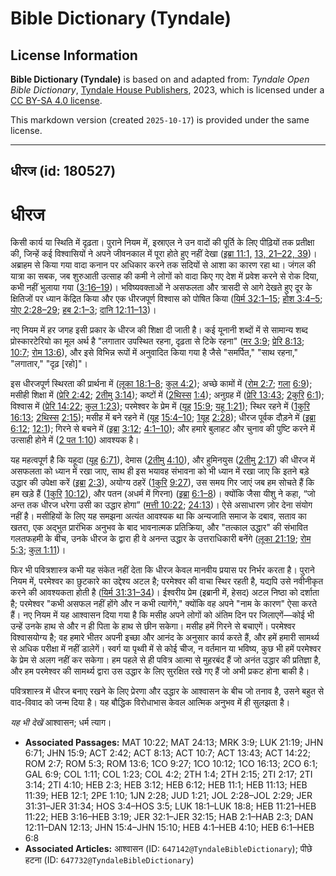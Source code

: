 # Bible Dictionary (Tyndale)

## License Information

**Bible Dictionary (Tyndale)** is based on and adapted from: _Tyndale Open Bible Dictionary_, [Tyndale House Publishers](https://tyndaleopenresources.com/), 2023, which is licensed under a [CC BY-SA 4.0 license](https://creativecommons.org/licenses/by-sa/4.0/legalcode.en).

This markdown version (created `2025-10-17`) is provided under the same license.



--------------------------------

## धीरज (id: 180527)

धीरज
====

किसी कार्य या स्थिति में दृढ़ता। पुराने नियम में, इस्राएल ने उन वादों की पूर्ति के लिए पीढ़ियों तक प्रतीक्षा की, जिन्हें कई विश्वासियों ने अपने जीवनकाल में पूरा होते हुए नहीं देखा ([इब्रा 11:1,](https://ref.ly/Heb11:1) [13, 21–22, 39](https://ref.ly/Heb11:1,Heb11:13,Heb11:21-Heb11:22,Heb11:39))। अब्राहम से किया गया वादा कनान पर अधिकार करने तक सदियों से आशा का कारण रहा था। जंगल की यात्रा का सबक, जब शुरुआती उत्साह की कमी ने लोगों को वादा किए गए देश में प्रवेश करने से रोक दिया, कभी नहीं भुलाया गया ([3:16–19](https://ref.ly/Heb3:16-Heb3:19))। भविष्यवक्ताओं ने असफलता और त्रासदी से आगे देखते हुए दूर के क्षितिजों पर ध्यान केंद्रित किया और एक धीरजपूर्ण विश्वास को पोषित किया ([यिर्म 32:1–15](https://ref.ly/Jer32:1-Jer32:15); [होश 3:4–5](https://ref.ly/Hos3:4-Hos3:5); [योए 2:28–29](https://ref.ly/Joel2:28-Joel2:29); [हब 2:1–3](https://ref.ly/Hab2:1-Hab2:3); [दानि 12:11–13](https://ref.ly/Dan12:11-Dan12:13))।

नए नियम में हर जगह इसी प्रकार के धीरज की शिक्षा दी जाती है। कई यूनानी शब्दों में से सामान्य शब्द प्रोस्कारटेरियो का मूल अर्थ है "लगातार उपस्थित रहना, दृढ़ता से टिके रहना" ([मर 3:9](https://ref.ly/Mark3:9); [प्रेरि 8:13](https://ref.ly/Acts8:13); [10:7](https://ref.ly/Acts10:7); [रोम 13:6](https://ref.ly/Rom13:6)), और इसे विभिन्न रूपों में अनुवादित किया गया है जैसे "समर्पित," "साथ रहना," "लगातार," "दृढ़ \[रहो]"।

इस धीरजपूर्ण स्थिरता की प्रार्थना में ([लूका 18:1–8](https://ref.ly/Luke18:1-Luke18:8); [कुल 4:2](https://ref.ly/Col4:2)); अच्छे कामों में ([रोम 2:7](https://ref.ly/Rom2:7); [गला](https://ref.ly/Gal6:9) [6:9](https://ref.ly/Gal6:9)); मसीही शिक्षा में ([प्रेरि 2:42](https://ref.ly/Acts2:42); [2](https://ref.ly/2Tim3:14)[तीमु](https://ref.ly/2Tim3:14) [3:14](https://ref.ly/2Tim3:14)); कष्टों में ([2](https://ref.ly/2Thess1:4)[थिस्स](https://ref.ly/2Thess1:4) [1:4](https://ref.ly/2Thess1:4)); अनुग्रह में ([प्रेरि 13:43](https://ref.ly/Acts13:43); [2](https://ref.ly/2Cor6:1)[कुरि](https://ref.ly/2Cor6:1) [6:1](https://ref.ly/2Cor6:1)); विश्वास में ([प्रेरि 14:22](https://ref.ly/Acts14:22); [कुल 1:23](https://ref.ly/Col1:23)); परमेश्वर के प्रेम में ([यूह](https://ref.ly/John15:9) [15:9](https://ref.ly/John15:9); [यहू 1:21](https://ref.ly/Jude1:21)); स्थिर रहने में ([1](https://ref.ly/1Cor16:13)[कुरि](https://ref.ly/1Cor16:13) [16:13](https://ref.ly/1Cor16:13); [2](https://ref.ly/2Thess2:15)[थिस्स](https://ref.ly/2Thess2:15) [2:15](https://ref.ly/2Thess2:15)); मसीह में बने रहने में ([यूह](https://ref.ly/John15:9) [15:4–10](https://ref.ly/John15:4-John15:10); [1](https://ref.ly/1John2:28)[यूह](https://ref.ly/John15:9) [2:28](https://ref.ly/1John2:28)); धीरज पूर्वक दौड़ने में ([इब्रा](https://ref.ly/Heb6:12) [6:12](https://ref.ly/Heb6:12); [12:1](https://ref.ly/Heb12:1)); गिरने से बचने में ([इब्रा](https://ref.ly/Heb6:12) [3:12](https://ref.ly/Heb3:12); [4:1–10](https://ref.ly/Heb4:1-Heb4:10)); और हमारे बुलाहट और चुनाव की पुष्टि करने में उत्साही होने में ([2 पत 1:10](https://ref.ly/2Pet1:10)) आवश्यक है।

यह महत्वपूर्ण है कि यहूदा ([यूह](https://ref.ly/John6:71) [6:71](https://ref.ly/John6:71)), देमास ([2](https://ref.ly/2Tim4:10)[तीमु](https://ref.ly/2Tim4:10) [4:10](https://ref.ly/2Tim4:10)), और हुमिनयुस ([2](https://ref.ly/2Tim2:17)[तीमु](https://ref.ly/2Tim4:10) [2:17](https://ref.ly/2Tim2:17)) की धीरज में असफलता को ध्यान में रखा जाए, साथ ही इस भयावह संभावना को भी ध्यान में रखा जाए कि इतने बड़े उद्धार की उपेक्षा करें ([इब्रा](https://ref.ly/Heb2:3) [2:3](https://ref.ly/Heb2:3)), अयोग्य ठहरें ([1](https://ref.ly/1Cor9:27)[कुरि](https://ref.ly/1Cor9:27) [9:27](https://ref.ly/1Cor9:27)), उस समय गिर जाएं जब हम सोचते हैं कि हम खड़े हैं ([1](https://ref.ly/1Cor10:12)[कुरि](https://ref.ly/1Cor9:27) [10:12](https://ref.ly/1Cor10:12)), और पतन (अधर्म में गिरना) ([इब्रा](https://ref.ly/Heb6:1-Heb6:8) [6:1–8](https://ref.ly/Heb6:1-Heb6:8))। क्योंकि जैसा यीशु ने कहा, “जो अन्त तक धीरज धरेगा उसी का उद्धार होगा” ([मत्ती 10:22](https://ref.ly/Matt10:22); [24:13](https://ref.ly/Matt24:13))। ऐसे असाधारण ज़ोर देना संयोग नहीं है। मसीहियों के लिए यह समझना अत्यंत आवश्यक था कि अन्यजाति समाज के दबाव, सताव का खतरा, एक अद्भुत प्रारंभिक अनुभव के बाद भावनात्मक प्रतिक्रिया, और "तत्काल उद्धार" की संभावित गलतफहमी के बीच, उनके धीरज के द्वारा ही वे अनन्त उद्धार के उत्तराधिकारी बनेंगे ([लूका 21:19](https://ref.ly/Luke21:19); [रोम 5:3](https://ref.ly/Rom5:3); [कुल 1:11](https://ref.ly/Col1:11))।

फिर भी पवित्रशास्त्र कभी यह संकेत नहीं देता कि धीरज केवल मानवीय प्रयास पर निर्भर करता है। पुराने नियम में, परमेश्वर का छुटकारे का उद्देश्य अटल है; परमेश्वर की वाचा स्थिर रहती है, यद्यपि उसे नवीनीकृत करने की आवश्यकता होती है ([यिर्म 31:31–34](https://ref.ly/Jer31:31-Jer31:34))। ईश्वरीय प्रेम (इब्रानी में, हेसद) अटल निष्ठा को दर्शाता है; परमेश्वर "कभी असफल नहीं होंगे और न कभी त्यागेंगे," क्योंकि वह अपने "नाम के कारण" ऐसा करते हैं। नए नियम में यह आश्वासन दिया गया है कि मसीह अपने लोगों को अंतिम दिन पर जिलाएगें—कोई भी उन्हें उनके हाथ से और न ही पिता के हाथ से छीन सकेगा। मसीह हमें गिरने से बचाएगें। परमेश्वर विश्वासयोग्य है; वह हमारे भीतर अपनी इच्छा और आनंद के अनुसार कार्य करते हैं, और हमें हमारी सामर्थ्य से अधिक परीक्षा में नहीं डालेगें। स्वर्ग या पृथ्वी में से कोई चीज, न वर्तमान या भविष्य, कुछ भी हमें परमेश्वर के प्रेम से अलग नहीं कर सकेगा। हम पहले से ही पवित्र आत्मा से मुहरबंद हैं जो अनंत उद्धार की प्रतिज्ञा है, और हम परमेश्वर की सामर्थ्य द्वारा उस उद्धार के लिए सुरक्षित रखे गए हैं जो अभी प्रकट होना बाकी है।

पवित्रशास्त्र में धीरज बनाए रखने के लिए प्रेरणा और उद्धार के आश्वासन के बीच जो तनाव है, उसने बहुत से वाद\-विवाद को जन्म दिया है। यह बौद्धिक विरोधाभास केवल आत्मिक अनुभव में ही सुलझता है।

*यह भी देखें* आश्वासन; धर्म त्याग।

* **Associated Passages:** MAT 10:22; MAT 24:13; MRK 3:9; LUK 21:19; JHN 6:71; JHN 15:9; ACT 2:42; ACT 8:13; ACT 10:7; ACT 13:43; ACT 14:22; ROM 2:7; ROM 5:3; ROM 13:6; 1CO 9:27; 1CO 10:12; 1CO 16:13; 2CO 6:1; GAL 6:9; COL 1:11; COL 1:23; COL 4:2; 2TH 1:4; 2TH 2:15; 2TI 2:17; 2TI 3:14; 2TI 4:10; HEB 2:3; HEB 3:12; HEB 6:12; HEB 11:1; HEB 11:13; HEB 11:39; HEB 12:1; 2PE 1:10; 1JN 2:28; JUD 1:21; JOL 2:28–JOL 2:29; JER 31:31–JER 31:34; HOS 3:4–HOS 3:5; LUK 18:1–LUK 18:8; HEB 11:21–HEB 11:22; HEB 3:16–HEB 3:19; JER 32:1–JER 32:15; HAB 2:1–HAB 2:3; DAN 12:11–DAN 12:13; JHN 15:4–JHN 15:10; HEB 4:1–HEB 4:10; HEB 6:1–HEB 6:8
* **Associated Articles:** आश्वासन (ID: `647142@TyndaleBibleDictionary`); पीछे हटना (ID: `647732@TyndaleBibleDictionary`)

